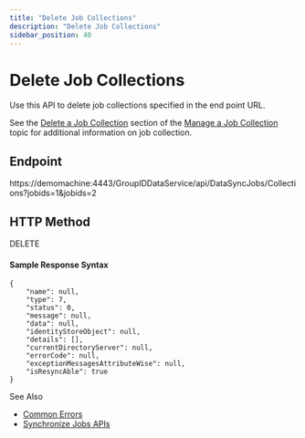 ```yaml
---
title: "Delete Job Collections"
description: "Delete Job Collections"
sidebar_position: 40
---
```


# Delete Job Collections

Use this API to delete job collections specified in the end point URL.

See the
[Delete a Job Collection](/docs/directorymanager/11.0/portal/synchronize/manage/jobcollection.md#delete-a-job-collection)
section of the
[Manage a Job Collection ](/docs/directorymanager/11.0/portal/synchronize/manage/jobcollection.md)
topic for additional information on job collection.

## Endpoint

https://demomachine:4443/GroupIDDataService/api/DataSyncJobs/Collections?jobids=1&jobids=2

## HTTP Method

DELETE

#### Sample Response Syntax

```
{
    "name": null,
    "type": 7,
    "status": 0,
    "message": null,
    "data": null,
    "identityStoreObject": null,
    "details": [],
    "currentDirectoryServer": null,
    "errorCode": null,
    "exceptionMessagesAttributeWise": null,
    "isResyncAble": true
}
```

See Also

- [Common Errors](/docs/directorymanager/11.0/apis/commonerrors.md)
- [Synchronize Jobs APIs](/docs/directorymanager/11.0/apis/jobs/jobsapis.md)
